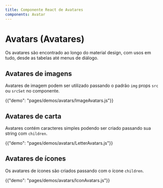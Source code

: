 ```yaml
---
title: Componente React de Avatares
components: Avatar
---
```


# Avatars (Avatares)

<p class="description">Os avatares são encontrado ao longo do material design, com usos em tudo, desde as tabelas até menus de diálogo.</p>

## Avatares de imagens

Avatares de imagem podem ser utilizado passando o padrão `img` props `src` ou `srcSet` no componente.

{{"demo": "pages/demos/avatars/ImageAvatars.js"}}

## Avatares de carta

Avatares contém caracteres simples podendo ser criado passando sua string com `children`.

{{"demo": "pages/demos/avatars/LetterAvatars.js"}}

## Avatares de ícones

Os avatares de ícones são criados passando com o ícone `children`.

{{"demo": "pages/demos/avatars/IconAvatars.js"}}